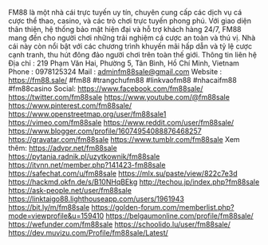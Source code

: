 FM88 là một nhà cái trực tuyến uy tín, chuyên cung cấp các dịch vụ cá cược thể thao, casino, và các trò chơi trực tuyến phong phú. Với giao diện thân thiện, hệ thống bảo mật hiện đại và hỗ trợ khách hàng 24/7, FM88 mang đến cho người chơi những trải nghiệm cá cược an toàn và thú vị. Nhà cái này còn nổi bật với các chương trình khuyến mãi hấp dẫn và tỷ lệ cược cạnh tranh, thu hút đông đảo người chơi trên toàn thế giới.
Thông tin liên hệ 
Địa chỉ : 219 Phạm Văn Hai, Phường 5, Tân Bình, Hồ Chí Minh, Vietnam
Phone : 0978125324
Mail : adminfm88sale@gmail.com
Website : https://fm88.sale/ 
#fm88 #trangchufm88 #linkvaofm88 #nhacaifm88 #fm88casino
Social:
https://www.facebook.com/fm88sale/ 
https://twitter.com/fm88sale 
https://www.youtube.com/@fm88sale 
https://www.pinterest.com/fm88sale/ 
https://www.openstreetmap.org/user/fm88sale1 
https://vimeo.com/fm88sale 
https://www.reddit.com/user/fm88sale/ 
https://www.blogger.com/profile/16074954088876468257 
https://gravatar.com/fm88sale 
https://www.tumblr.com/fm88sale 
Xem thêm:
https://advpr.net/fm88sale  
https://pytania.radnik.pl/uzytkownik/fm88sale 
https://itvnn.net/member.php?141423-fm88sale 
https://safechat.com/u/fm88sale 
https://mlx.su/paste/view/822c7e3d 
https://hackmd.okfn.de/s/B10NHqBEkg 
http://techou.jp/index.php?fm88sale 
https://ask-people.net/user/fm88sale 
https://linktaigo88.lighthouseapp.com/users/1961943 
https://bit.ly/m/fm88sale 
https://golden-forum.com/memberlist.php?mode=viewprofile&u=159410 
https://belgaumonline.com/profile/fm88sale/ 
https://wefunder.com/fm88sale 
https://schoolido.lu/user/fm88sale/ 
https://dev.muvizu.com/Profile/fm88sale/Latest/ 


